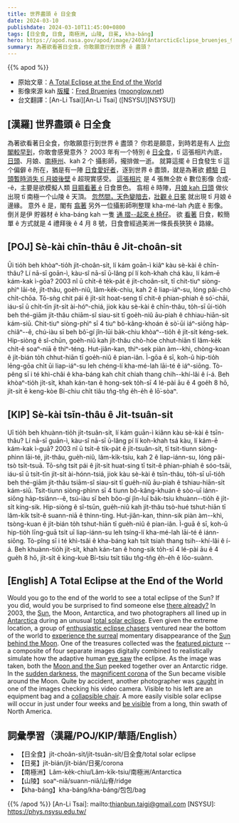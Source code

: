 ```yaml
---
title: 世界盡頭 ê 日全食
date: 2024-03-10
publishdate: 2024-03-10T11:45:00+0800
tags: [日全食, 日食, 南極洲, 山陵, 日冕, kha-báng]
hero: https://apod.nasa.gov/apod/image/2403/AntarcticEclipse_bruenjes_960.jpg
summary: 為著欲看著日全食，你敢願意行到世界 ê 盡頭？
---
```


{{% apod %}}

- 原始文章：[A Total Eclipse at the End of the World](https://apod.nasa.gov/apod/ap240310.html)
- 影像來源 kah [版權][copyright]：[Fred Bruenjes](http://www.moonglow.net/email.html) ([moonglow.net](http://www.moonglow.net/ccd/))
- 台文翻譯：[An-Li Tsai][An-Li Tsai] ([NSYSU][NSYSU])

## [漢羅] 世界盡頭 ê 日全食
為著欲看著日全食，你敢願意行到世界 ê 盡頭？
你若是願意，到時若是有人 [比你閣較早到][there already?]，你敢會感覺意外？
2003 年有一个特別 ê [日全食][total solar eclipse]，tī 這張相片內底，[日頭][Sun]、月娘、[南極州][Antarctica]、kah 2 个 攝影師，攏排做一逝。
就算這擺 ê 日食發生 tī 這个偏僻 ê 所在，猶是有一陣 [日食愛好者][enthusiastic eclipse chasers]，逐到世界 ê 盡頭，就是為著欲 [體驗][experience the surreal] [日頭暫時消失 tī 月娘後壁][Sun behind the Moon] ê 超現實感受。
[這張相片][featured picture] 是 4 張無仝款 ê 數位影像 合成--ê，主要是欲模擬人類 [目睭看著 ê][eye saw] 日食景色。
翕相 ê 時陣，[月娘 kah 日頭][Moon and the Sun] 做伙出現 tī 南極一个山陵 ê 天頂。
[忽然間，天色變暗去][sudden darkness]，[壯觀 ê 日冕][magnificent corona] 就出現 tī 月娘 ê 邊緣。
意外 ê 是，閣有 [翕著][caught] 另外一位攝影師咧整理 kha-mé-lah 內底 ê 影像。
倒爿是伊 貯器材 ê kha-báng kah 一隻 [通 摺--起來 ê 椅仔][collapsible chair]。
欲 [看著][be visible] 日食，較簡單 ê 方式就是 4 禮拜後 ê 4 月 8 號，日食會經過美洲一條長長狹狹 ê 路線。

## [POJ] Sè-kài chīn-thâu ê Ji̍t-choân-si̍t
Ūi tio̍h beh khòaⁿ-tio̍h ji̍t-choân-si̍t, lí kám goān-ì kiâⁿ kàu sè-kài ê chīn-thâu?
Lí nā-sī goān-ì, kàu-sî nā-sī ū-lâng pí lí koh-khah chá kàu, lí kám-ē kám-kak ì-gōa?
2003 nî ū chi̍t-ê te̍k-pa̍t ê ji̍t-choân-si̍t, tī chit-tiuⁿ siòng-phìⁿ lāi-té, ji̍t-thâu, goe̍h-niû, lâm-ke̍k-chiu, kah 2 ê liap-iáⁿ-su, lóng pâi-chò chi̍t-chōa.
Tō-sǹg chit pái ê ji̍t-si̍t hoat-seng tī chit-ê phian-phiah ê só͘-chāi, iáu-sī ū chi̍t-tīn ji̍t-si̍t ài-hóⁿ-chiá, jiok kàu sè-kài ê chīn-thâu, to̍h-sī ūi-tio̍h beh thé-giām ji̍t-thâu chiām-sî siau-sit tī goe̍h-niû āu-piah ê chhiau-hiān-si̍t kám-siū.
Chit-tiuⁿ siòng-phìⁿ sī 4 tiuⁿ bô-kâng-khoán ê sò͘-ūi iáⁿ-siōng ha̍p-chiâⁿ--ê, chú-iàu sī beh bô͘-gí jîn-lūi ba̍k-chiu khòaⁿ--tio̍h ê ji̍t-si̍t kéng-sek.
Hip-siòng ê sî-chūn, goe̍h-niû kah ji̍t-thâu chò-hóe chhut-hiān tī lâm-ke̍k chi̍t-ê soaⁿ-niā ê thiⁿ-téng.
Hut-jiân-kan, thiⁿ-sek piàn àm--khì, chòng-koan ê ji̍t-bián to̍h chhut-hiān tī goe̍h-niû ê pian-iân.
Ì-gōa ê sī, koh-ū hip-tio̍h lēng-gōa chi̍t ūi liap-iáⁿ-su leh chéng-lí kha-mé-lah lāi-té ê iáⁿ-siōng.
Tò-pêng sī i té khì-châi ê kha-báng kah chi̍t chiah thang chih--khí-lâi ê í-á.
Beh khòaⁿ-tio̍h ji̍t-si̍t, khah kán-tan ê hong-sek to̍h-sī 4 lé-pài āu ê 4 goe̍h 8 hō, ji̍t-si̍t ē keng-kòe Bí-chiu chi̍t tiâu tn̂g-tn̂g e̍h-e̍h ê lō͘-sòaⁿ.

## [KIP] Sè-kài tsīn-thâu ê Ji̍t-tsuân-si̍t
Uī tio̍h beh khuànn-tio̍h ji̍t-tsuân-si̍t, lí kám guān-ì kiânn kàu sè-kài ê tsīn-thâu?
Lí nā-sī guān-ì, kàu-sî nā-sī ū-lâng pí lí koh-khah tsá kàu, lí kám-ē kám-kak ì-guā?
2003 nî ū tsi̍t-ê ti̍k-pa̍t ê ji̍t-tsuân-si̍t, tī tsit-tiunn siòng-phìnn lāi-té, ji̍t-thâu, gue̍h-niû, lâm-ki̍k-tsiu, kah 2 ê liap-iánn-su, lóng pâi-tsò tsi̍t-tsuā.
Tō-sǹg tsit pái ê ji̍t-si̍t huat-sing tī tsit-ê phian-phiah ê sóo-tsāi, iáu-sī ū tsi̍t-tīn ji̍t-si̍t ài-hónn-tsiá, jiok kàu sè-kài ê tsīn-thâu, to̍h-sī uī-tio̍h beh thé-giām ji̍t-thâu tsiām-sî siau-sit tī gue̍h-niû āu-piah ê tshiau-hiān-si̍t kám-siū.
Tsit-tiunn siòng-phìnn sī 4 tiunn bô-kâng-khuán ê sòo-uī iánn-siōng ha̍p-tsiânn--ê, tsú-iàu sī beh bôo-gí jîn-luī ba̍k-tsiu khuànn--tio̍h ê ji̍t-si̍t kíng-sik.
Hip-siòng ê sî-tsūn, gue̍h-niû kah ji̍t-thâu tsò-hué tshut-hiān tī lâm-ki̍k tsi̍t-ê suann-niā ê thinn-tíng.
Hut-jiân-kan, thinn-sik piàn àm--khì, tsòng-kuan ê ji̍t-bián to̍h tshut-hiān tī gue̍h-niû ê pian-iân.
Ì-guā ê sī, koh-ū hip-tio̍h līng-guā tsi̍t uī liap-iánn-su leh tsíng-lí kha-mé-lah lāi-té ê iánn-siōng.
Tò-pîng sī i té khì-tsâi ê kha-báng kah tsi̍t tsiah thang tsih--khí-lâi ê í-á.
Beh khuànn-tio̍h ji̍t-si̍t, khah kán-tan ê hong-sik to̍h-sī 4 lé-pài āu ê 4 gue̍h 8 hō, ji̍t-si̍t ē king-kuè Bí-tsiu tsi̍t tiâu tn̂g-tn̂g e̍h-e̍h ê lōo-suànn.

## [English] A Total Eclipse at the End of the World
Would you go to the end of the world to see a total eclipse of the Sun?
If you did, would you be surprised to find someone else [there already?][there already?]
In 2003, the [Sun][Sun], the Moon, Antarctica, and two photographers all lined up in [Antarctica][Antarctica] during an unusual [total solar eclipse][total solar eclipse].
Even given the extreme location, a group of [enthusiastic eclipse chasers][enthusiastic eclipse chasers] ventured near the bottom of the world to [experience the surreal][experience the surreal] momentary disappearance of the [Sun behind the Moon][Sun behind the Moon].
One of the treasures collected was the [featured picture][featured picture] -- a composite of four separate images digitally combined to realistically simulate how the adaptive human [eye saw][eye saw] the eclipse.
As the image was taken, both the [Moon and the Sun][Moon and the Sun] peeked together over an Antarctic ridge.
In the [sudden darkness][sudden darkness], the [magnificent corona][magnificent corona] of the Sun became visible around the Moon.
Quite by accident, another photographer was [caught][caught] in one of the images checking his video camera.
Visible to his left are an equipment bag and a [collapsible chair][collapsible chair].
A more easily visible solar eclipse will occur in just under four weeks and [be visible][be visible] from a long, thin swath of North America.

## 詞彙學習（漢羅/POJ/KIP/華語/English）
- 【日全食】ji̍t-choân-si̍t/ji̍t-tsuân-si̍t/日全食/total solar eclipse
- 【日冕】ji̍t-bián/ji̍t-bián/日冕/corona
- 【南極洲】Lâm-ke̍k-chiu/Lâm-ki̍k-tsiu/南極洲/Antarctica
- 【山陵】soaⁿ-niā/suann-niā/山脊/ridge
- 【kha-báng】kha-báng/kha-báng/包包/bag

{{% /apod %}}
[An-Li Tsai]: mailto:thianbun.taigi@gmail.com
[NSYSU]: https://phys.nsysu.edu.tw/

[copyright]: https://apod.nasa.gov/apod/fap/lib/about_apod.html#srapply
[License]: https://creativecommons.org/licenses/by/3.0/

[there already?]:http://www.icstars.com/Antarctica/Eclipse2003.html
[Sun]:https://science.nasa.gov/sun/
[Antarctica]:https://apod.nasa.gov/apod/ap991116.html
[total solar eclipse]:https://apod.nasa.gov/apod/ap100730.html
[enthusiastic eclipse chasers]:http://www.moonglow.net/eclipse/2003nov23/index.html
[experience the surreal]:http://www.youtube.com/watch?v=qUNau9YjA2U
[Sun behind the Moon]:https://apod.nasa.gov/apod/ap240303.html
[featured picture]:http://www.moonglow.net/eclipse/2003nov23/index.html
[eye saw]:https://apod.nasa.gov/apod/ap230516.html
[Moon and the Sun]:https://apod.nasa.gov/apod/ap031127.html
[sudden darkness]:https://apod.nasa.gov/apod/ap211205.html
[magnificent corona]:https://apod.nasa.gov/apod/ap100316.html
[caught]:https://www.reddit.com/media?url=https%3A%2F%2Fexternal-preview.redd.it%2F6KSS0cdkLrB6oSpJFbgcLAa36Nk312Q3EaEWf_TRDu0.jpg%3Fwidth%3D640%26crop%3Dsmart%26auto%3Dwebp%26s%3Db6f2617acbc01d2e5c81ae47ff7dcc65f743e94d
[collapsible chair]:http://www.abriefourie.com/crossingcontinue_01.html
[be visible]:https://science.nasa.gov/eclipses/future-eclipses/eclipse-2024/where-when/

